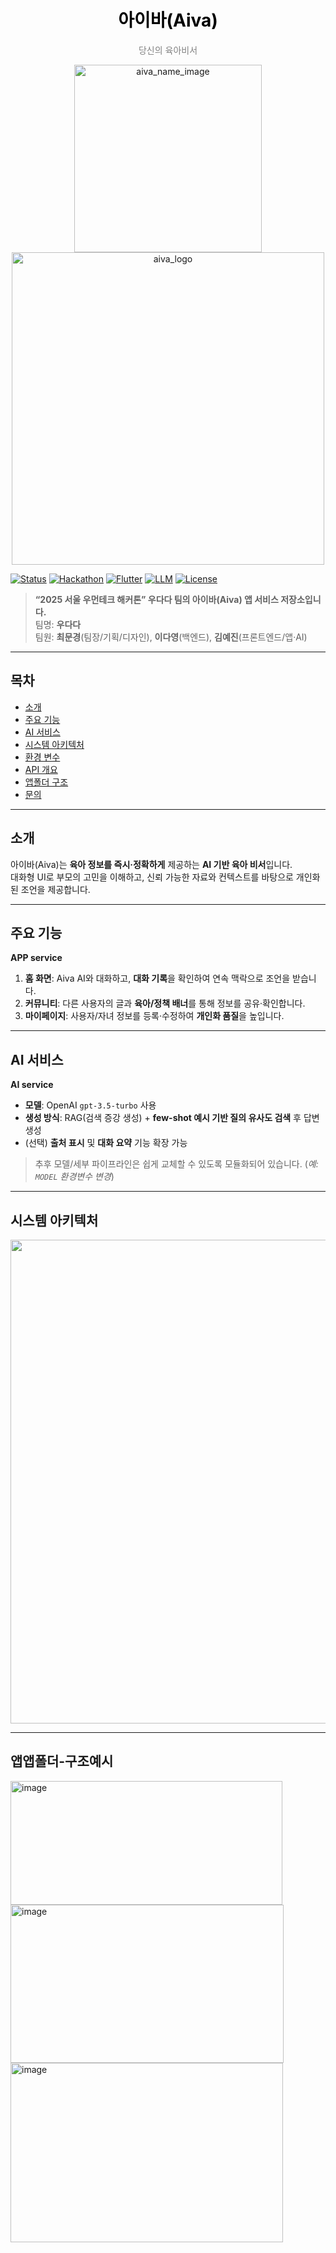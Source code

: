 <h1 align="center" style="color:black; font-weight:bold;">
  아이바(Aiva)
</h1>

<p align="center" style="color:gray; font-size:14px;">
  당신의 육아비서
</p>


<p align="center">
  <img width="300" height="300" alt="aiva_name_image" src="https://github.com/user-attachments/assets/a3886fda-f091-42ae-94ac-6cbcdf98f89f" />
  <img width="500" height="500" alt="aiva_logo" src="https://github.com/user-attachments/assets/74de9561-abea-4c44-8c40-6f35fb7a5fc9" />
</p>

<p align="left">
  <a href="#"><img alt="Status" src="https://img.shields.io/badge/status-alpha-blue"></a>
  <a href="#"><img alt="Hackathon" src="https://img.shields.io/badge/2025%20Seoul%20WomenTech-우다다-ff69b4"></a>
  <a href="#"><img alt="Flutter" src="https://img.shields.io/badge/app-Flutter-informational"></a>
  <a href="#"><img alt="LLM" src="https://img.shields.io/badge/LLM-OpenAI%20gpt--3.5--turbo-6C63FF"></a>
  <a href="#"><img alt="License" src="https://img.shields.io/badge/license-TBD-lightgrey"></a>
</p>

> **“2025 서울 우먼테크 해커톤” 우다다 팀의 아이바(Aiva) 앱 서비스 저장소입니다.**  
> 팀명: **우다다**  
> 팀원: **최문경**(팀장/기획/디자인), **이다영**(백엔드), **김예진**(프론트엔드/앱·AI)

---

## 목차
- [소개](#소개)
- [주요 기능](#주요-기능)
- [AI 서비스](#ai-서비스)
- [시스템 아키텍처](#시스템-아키텍처)
- [환경 변수](#환경-변수)
- [API 개요](#api-개요)
- [앱폴더 구조](#앱폴더-구조예시)
- [문의](#문의)

---

## 소개
아이바(Aiva)는 **육아 정보를 즉시·정확하게** 제공하는 **AI 기반 육아 비서**입니다.  
대화형 UI로 부모의 고민을 이해하고, 신뢰 가능한 자료와 컨텍스트를 바탕으로 개인화된 조언을 제공합니다.

---

## 주요 기능
**APP service**
1. **홈 화면**: Aiva AI와 대화하고, **대화 기록**을 확인하여 연속 맥락으로 조언을 받습니다.  
2. **커뮤니티**: 다른 사용자의 글과 **육아/정책 배너**를 통해 정보를 공유·확인합니다.  
3. **마이페이지**: 사용자/자녀 정보를 등록·수정하여 **개인화 품질**을 높입니다.

---

## AI 서비스
**AI service**
- **모델**: OpenAI `gpt-3.5-turbo` 사용  
- **생성 방식**: RAG(검색 증강 생성) + **few-shot 예시 기반 질의 유사도 검색** 후 답변 생성  
- (선택) **출처 표시** 및 **대화 요약** 기능 확장 가능

> 추후 모델/세부 파이프라인은 쉽게 교체할 수 있도록 모듈화되어 있습니다. (*예: `MODEL` 환경변수 변경*)

---

## 시스템 아키텍처

<p align="center">
  <img width="2525" height="774" alt="aiva server architecture drawio" src="https://github.com/user-attachments/assets/45ac2b1a-7e93-45b3-ad5a-e95c4f089062" />
</p>

---

## 앱앱폴더-구조예시
<img width="435" height="198" alt="image" src="https://github.com/user-attachments/assets/dcde9ee9-c83d-4719-9400-d15740cfd954" /></br>
<img width="437" height="253" alt="image" src="https://github.com/user-attachments/assets/3a395d84-52ae-4863-8a88-a4b213aa9798" /></br>
<img width="436" height="287" alt="image" src="https://github.com/user-attachments/assets/9a96d0de-76ad-4a23-81af-97f2195bc2a0" /></br>



